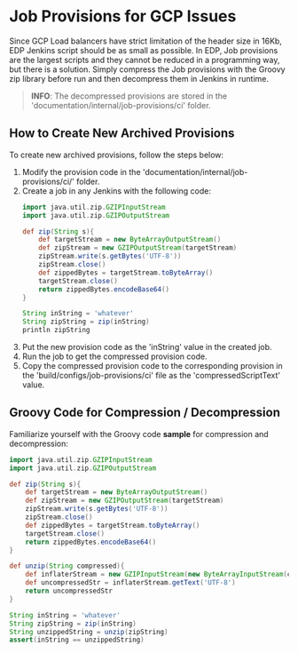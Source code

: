 # Job Provisions for GCP Issues

Since GCP Load balancers have strict limitation of the header size in 16Kb, EDP Jenkins script should be as small as possible. 
In EDP, Job provisions are the largest scripts and they cannot be reduced in a programming way, but there is a solution. 
Simply compress the Job provisions with the Groovy zip library before run and then decompress them in Jenkins in runtime.

>**INFO**: The decompressed provisions are stored in the 'documentation/internal/job-provisions/ci' folder.   

## How to Create New Archived Provisions

To create new archived provisions, follow the steps below:

1. Modify the provision code in the 'documentation/internal/job-provisions/ci/' folder.
2. Create a job in any Jenkins with the following code:
    ```groovy
    import java.util.zip.GZIPInputStream
    import java.util.zip.GZIPOutputStream

    def zip(String s){
	    def targetStream = new ByteArrayOutputStream()
	    def zipStream = new GZIPOutputStream(targetStream)
	    zipStream.write(s.getBytes('UTF-8'))
	    zipStream.close()
	    def zippedBytes = targetStream.toByteArray()
	    targetStream.close()
	    return zippedBytes.encodeBase64()
    }

    String inString = 'whatever'
    String zipString = zip(inString)
    println zipString
    ```
3. Put the new provision code as the 'inString' value in the created job.
4. Run the job to get the compressed provision code.
5. Copy the compressed provision code to the corresponding provision in the 'build/configs/job-provisions/ci' file as the 
'compressedScriptText' value.

## Groovy Code for Compression / Decompression

Familiarize yourself with the Groovy code **sample** for compression and decompression:

```groovy
import java.util.zip.GZIPInputStream
import java.util.zip.GZIPOutputStream

def zip(String s){
	def targetStream = new ByteArrayOutputStream()
	def zipStream = new GZIPOutputStream(targetStream)
	zipStream.write(s.getBytes('UTF-8'))
	zipStream.close()
	def zippedBytes = targetStream.toByteArray()
	targetStream.close()
	return zippedBytes.encodeBase64()
}

def unzip(String compressed){
	def inflaterStream = new GZIPInputStream(new ByteArrayInputStream(compressed.decodeBase64()))
    def uncompressedStr = inflaterStream.getText('UTF-8')
    return uncompressedStr
}

String inString = 'whatever'
String zipString = zip(inString)
String unzippedString = unzip(zipString)
assert(inString == unzippedString)

```